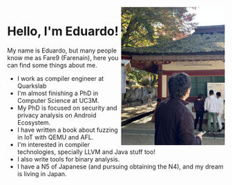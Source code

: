 <img align="right" width="240" src="https://raw.githubusercontent.com/K0deless/k0deless.github.io/master/assets/img/others/fare9.jpeg">

# Hello, I'm Eduardo!

My name is Eduardo, but many people know me as Fare9 (Farenain), here
you can find some things about me.

* I work as compiler engineer at Quarkslab
* I'm almost finishing a PhD in Computer Science at UC3M.
* My PhD is focused on security and privacy analysis on Android Ecosystem.
* I have written a book about fuzzing in IoT with QEMU and AFL.
* I'm interested in compiler technologies, specially LLVM and Java stuff too!
* I also write tools for binary analysis.
* I have a N5 of Japanese (and pursuing obtaining the N4), and my dream is living in Japan.
